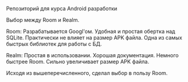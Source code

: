 Репозиторий для курса Android разработки





Выбор между Room и Realm.

Room: 
Разрабатывается Googl'ом.
Удобная и простая обертка над SQLite.
Практически не влияет на размер APK файла.
Одна из самых быстрых библиотек для работы с БД.

Realm:
Простая в использовании.
Хорошая документация.
Немного быстрее Room.
Сильно увеличивает размер APK файла.

Исходя из вышеперечисленного, сделал выбор в пользу Room.
